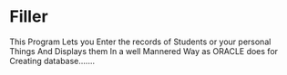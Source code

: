 # Filler
This Program Lets you Enter the records of Students or your personal Things And Displays them In a well Mannered Way as ORACLE does for Creating database.......
